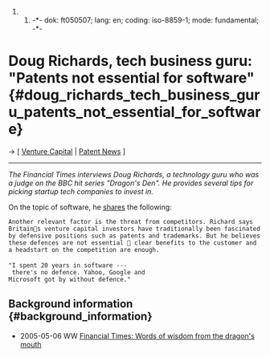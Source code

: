 1.  1.  -\*- dok: ft050507; lang: en; coding: iso-8859-1; mode:
        fundamental; -\*-

# Doug Richards, tech business guru: \"Patents not essential for software\" {#doug_richards_tech_business_guru_patents_not_essential_for_software}

-\> \[ [ Venture Capital](SwpatvlectaEn "wikilink") \| [ Patent
News](SwpatcninoEn "wikilink") \]

------------------------------------------------------------------------

*The Financial Times interviews Doug Richards, a technology guru who was
a judge on the BBC hit series \"Dragon\'s Den\". He provides several
tips for picking startup tech companies to invest in.*

On the topic of software, he
[shares](http://news.ft.com/cms/s/b020f658-be4b-11d9-9473-00000e2511c8.html "wikilink")
the following:

`Another relevant factor is the threat from competitors. Richard says`\
`Britains venture capital investors have traditionally been fascinated`\
`by defensive positions such as patents and trademarks. But he believes`\
`these defences are not essential  clear benefits to the customer and`\
`a headstart on the competition are enough.`\
\
`"I spent 20 years in software --- there's no defence. Yahoo, Google and`\
`Microsoft got by without defence."`

## Background information {#background_information}

-   2005-05-06 WW [Financial Times: Words of wisdom from the dragon\'s
    mouth](http://news.ft.com/cms/s/b020f658-be4b-11d9-9473-00000e2511c8.html "wikilink")

